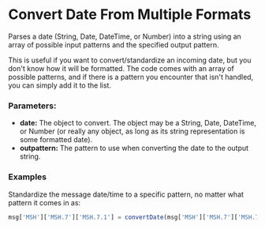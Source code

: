 # Convert Date From Multiple Formats
Parses a date (String, Date, DateTime, or Number) into a string using an array of possible input patterns and the specified output pattern.

This is useful if you want to convert/standardize an incoming date, but you don't know how it will be formatted. The code comes with an array of possible patterns, and if there is a pattern you encounter that isn't handled, you can simply add it to the list.

### Parameters:

- **date:** The object to convert. The object may be a String, Date, DateTime, or Number (or really any object, as long as its string representation is some formatted date).
- **outpattern:** The pattern to use when converting the date to the output string.

### Examples
Standardize the message date/time to a specific pattern, no matter what pattern it comes in as:

```javascript
msg['MSH']['MSH.7']['MSH.7.1'] = convertDate(msg['MSH']['MSH.7']['MSH.7.1'].toString(), 'yyyyMMddHHmmss');
```
